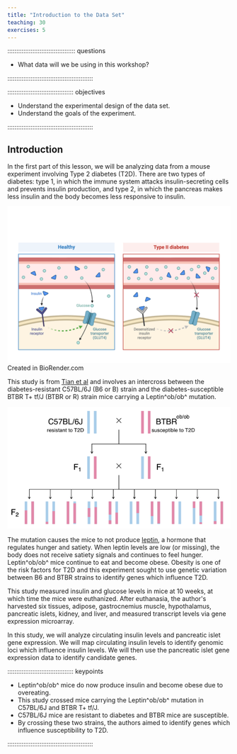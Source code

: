```yaml
---
title: "Introduction to the Data Set"
teaching: 30
exercises: 5
---
```


:::::::::::::::::::::::::::::::::::::: questions 

- What data will we be using in this workshop?

::::::::::::::::::::::::::::::::::::::::::::::::

::::::::::::::::::::::::::::::::::::: objectives

- Understand the experimental design of the data set.
- Understand the goals of the experiment. 

::::::::::::::::::::::::::::::::::::::::::::::::

## Introduction

In the first part of this lesson, we will be analyzing data from a mouse
experiment involving Type 2 diabetes (T2D). There are two types of diabetes:
type 1, in which the immune system attacks insulin-secreting cells and prevents
insulin production, and type 2, in which the pancreas makes less insulin and
the body becomes less responsive to insulin.

![Insulin resistance in Type 2 diabetes](fig/healthy-vs-T2D.png)
Created in  BioRender.com

This study is from 
[Tian et al](https://www.ncbi.nlm.nih.gov/pmc/articles/PMC4649649/)
and involves an intercross between the diabetes-resistant C57BL/6J (B6 or B) 
strain and the diabetes-susceptible BTBR T+ tf/J (BTBR or R) strain mice 
carrying a Leptin^ob/ob^ mutation. 

![](fig/intercross.png)

The <ob> mutation causes the mice to not produce 
[leptin](https://en.wikipedia.org/wiki/Leptin), a hormone that 
regulates hunger and satiety. When leptin levels are low (or missing), the body 
does not receive satiety signals and continues to feel hunger. Leptin^ob/ob^ 
mice continue to eat and become obese. Obesity is one of the risk factors for 
T2D and this experiment sought to use genetic variation between B6 and BTBR
strains to identify genes which influence T2D. 

This study measured insulin and glucose levels in mice at 10 weeks, at which
time the mice were euthanized. After euthanasia, the author's harvested six
tissues, adipose, gastrocnemius muscle, hypothalamus, pancreatic islets, kidney,
and liver, and measured transcript levels via gene expression microarray.

In this study, we will analyze circulating insulin levels and pancreatic islet 
gene expression. We will map circulating insulin levels to identify genomic
loci which influence insulin levels. We will then use the pancreatic islet
gene expression data to identify candidate genes.


::::::::::::::::::::::::::::::::::::: keypoints 

- Leptin^ob/ob^ mice do now produce insulin and become obese due to overeating.
- This study crossed mice carrying the Leptin^ob/ob^ mutation in C57BL/6J and
BTBR T+ tf/J.
- C57BL/6J mice are resistant to diabetes and BTBR mice are susceptible.
- By crossing these two strains, the authors aimed to identify genes which
influence susceptibility to T2D.

::::::::::::::::::::::::::::::::::::::::::::::::

[r-markdown]: https://rmarkdown.rstudio.com/
